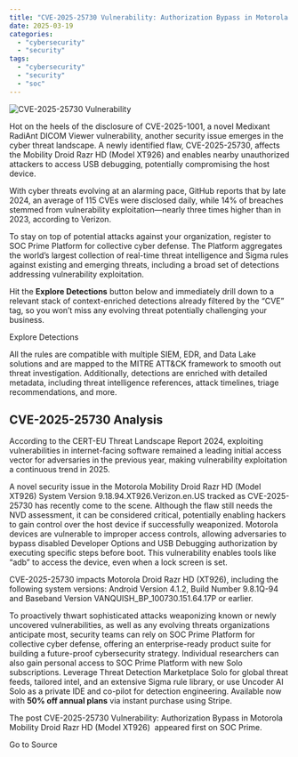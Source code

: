 ```yaml
---
title: "CVE-2025-25730 Vulnerability: Authorization Bypass in Motorola Mobility Droid Razr HD (Model XT926)"
date: 2025-03-19
categories: 
  - "cybersecurity"
  - "security"
tags: 
  - "cybersecurity"
  - "security"
  - "soc"
---
```


![CVE-2025-25730 Vulnerability](https://socprime.com/wp-content/uploads/CVE-2025-25730-400x234.jpg)

Hot on the heels of the disclosure of CVE-2025-1001, a novel Medixant RadiAnt DICOM Viewer vulnerability, another security issue emerges in the cyber threat landscape. A newly identified flaw, CVE-2025-25730, affects the Mobility Droid Razr HD (Model XT926) and enables nearby unauthorized attackers to access USB debugging, potentially compromising the host device.

With cyber threats evolving at an alarming pace, GitHub reports that by late 2024, an average of 115 CVEs were disclosed daily, while 14% of breaches stemmed from vulnerability exploitation—nearly three times higher than in 2023, according to Verizon. 

To stay on top of potential attacks against your organization, register to SOC Prime Platform for collective cyber defense. The Platform aggregates the world’s largest collection of real-time threat intelligence and Sigma rules against existing and emerging threats, including a broad set of detections addressing vulnerability exploitation. 

Hit the **Explore Detections** button below and immediately drill down to a relevant stack of context-enriched detections already filtered by the “CVE” tag, so you won’t miss any evolving threat potentially challenging your business. 

Explore Detections

All the rules are compatible with multiple SIEM, EDR, and Data Lake solutions and are mapped to the MITRE ATT&CK framework to smooth out threat investigation. Additionally, detections are enriched with detailed metadata, including threat intelligence references, attack timelines, triage recommendations, and more.

## CVE-2025-25730 Analysis

According to the CERT-EU Threat Landscape Report 2024, exploiting vulnerabilities in internet-facing software remained a leading initial access vector for adversaries in the previous year, making vulnerability exploitation a continuous trend in 2025. 

A novel security issue in the Motorola Mobility Droid Razr HD (Model XT926) System Version 9.18.94.XT926.Verizon.en.US tracked as CVE-2025-25730 has recently come to the scene. Although the flaw still needs the NVD assessment, it can be considered critical, potentially enabling hackers to gain control over the host device if successfully weaponized. Motorola devices are vulnerable to improper access controls, allowing adversaries to bypass disabled Developer Options and USB Debugging authorization by executing specific steps before boot. This vulnerability enables tools like “adb” to access the device, even when a lock screen is set.

CVE-2025-25730 impacts Motorola Droid Razr HD (XT926), including the following system versions: Android Version 4.1.2, Build Number 9.8.1Q-94 and Baseband Version VANQUISH\_BP\_100730.151.64.17P or earlier. 

To proactively thwart sophisticated attacks weaponizing known or newly uncovered vulnerabilities, as well as any evolving threats organizations anticipate most, security teams can rely on SOC Prime Platform for collective cyber defense, offering an enterprise-ready product suite for building a future-proof cybersecurity strategy. Individual researchers can also gain personal access to SOC Prime Platform with new Solo subscriptions. Leverage Threat Detection Marketplace Solo for global threat feeds, tailored intel, and an extensive Sigma rule library, or use Uncoder AI Solo as a private IDE and co-pilot for detection engineering. Available now with **50% off annual plans** via instant purchase using Stripe.

  
  

The post CVE-2025-25730 Vulnerability: Authorization Bypass in Motorola Mobility Droid Razr HD (Model XT926)  appeared first on SOC Prime.

Go to Source
